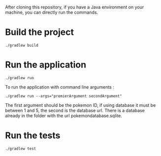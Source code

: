 After cloning this repository, if you have a Java environment on your machine, you can directly run the commands.


# Build the project

```
./gradlew build
```



# Run the application

```
./gradlew run
```

To run the application with command line arguments :

```
./gradlew run --args="premierArgument secondArgument"
```
The first argument should be the pokemon ID, if using database it must be between 1 and 5, the second is the database url. There is a database already in the folder with the url pokemondatabase.sqlite.

# Run the tests

```
./gradlew test
```
